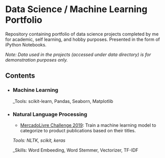 # Data Science / Machine Learning Portfolio

Repository containing portfolio of data science projects completed by me for academic, self learning, and hobby purposes. Presented in the form of iPython Notebooks.

_Note: Data used in the projects (accessed under data directory) is for demonstration purposes only._

## Contents

- ### Machine Learning

	_Tools: scikit-learn, Pandas, Seaborn, Matplotlib

- ### Natural Language Processing

	- [MercadoLivre Challenge 2019](https://github.com/rrpronaldo/Portfolio-Data_Science/blob/master/Portfolio_-_Mercado_Livre_Vs_1.ipynb): Train a machine learning model to categorize to product publications based on their titles.


	_Tools: NLTK, scikit, keras_
	
	_Skills: Word Embeeding, Word Stemmer, Vectorizer, TF-IDF
